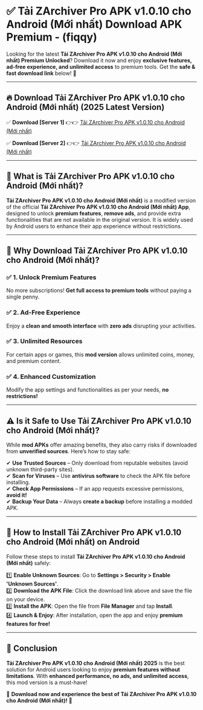 
# ✅ Tải ZArchiver Pro APK v1.0.10 cho Android (Mới nhất) Download APK Premium -  (fiqqy) 

Looking for the latest **Tải ZArchiver Pro APK v1.0.10 cho Android (Mới nhất) Premium Unlocked**? Download it now and enjoy **exclusive features, ad-free experience, and unlimited access** to premium tools. Get the **safe & fast download link** below! 🚀

---

## 🔥 Download Tải ZArchiver Pro APK v1.0.10 cho Android (Mới nhất) (2025 Latest Version)

✅ **Download [Server 1]** 👉👉 [Tải ZArchiver Pro APK v1.0.10 cho Android (Mới nhất) ](https://apkcomod.com?title=Tải_ZArchiver_Pro_APK_v1.0.10_cho_Android_(Mới_nhất))  

✅ **Download [Server 2]** 👉👉 [Tải ZArchiver Pro APK v1.0.10 cho Android (Mới nhất) ](https://apkcomod.com?title=Tải_ZArchiver_Pro_APK_v1.0.10_cho_Android_(Mới_nhất))  


---

## 📌 What is Tải ZArchiver Pro APK v1.0.10 cho Android (Mới nhất)?

**Tải ZArchiver Pro APK v1.0.10 cho Android (Mới nhất)** is a modified version of the official **Tải ZArchiver Pro APK v1.0.10 cho Android (Mới nhất) App**, designed to unlock **premium features**, **remove ads**, and provide extra functionalities that are not available in the original version. It is widely used by Android users to enhance their app experience without restrictions.

---

## 🌟 Why Download Tải ZArchiver Pro APK v1.0.10 cho Android (Mới nhất)?

### ✅ 1. Unlock Premium Features
No more subscriptions! **Get full access to premium tools** without paying a single penny.

### ✅ 2. Ad-Free Experience
Enjoy a **clean and smooth interface** with **zero ads** disrupting your activities.

### ✅ 3. Unlimited Resources
For certain apps or games, this **mod version** allows unlimited coins, money, and premium content.

### ✅ 4. Enhanced Customization
Modify the app settings and functionalities as per your needs, **no restrictions!**

---

## ⚠️ Is it Safe to Use Tải ZArchiver Pro APK v1.0.10 cho Android (Mới nhất)?

While **mod APKs** offer amazing benefits, they also carry risks if downloaded from **unverified sources**. Here’s how to stay safe:

✔ **Use Trusted Sources** – Only download from reputable websites (avoid unknown third-party sites).  
✔ **Scan for Viruses** – Use **antivirus software** to check the APK file before installing.  
✔ **Check App Permissions** – If an app requests excessive permissions, **avoid it!**  
✔ **Backup Your Data** – Always **create a backup** before installing a modded APK.

---

## 📲 How to Install Tải ZArchiver Pro APK v1.0.10 cho Android (Mới nhất) on Android

Follow these steps to install **Tải ZArchiver Pro APK v1.0.10 cho Android (Mới nhất)** safely:

1️⃣ **Enable Unknown Sources**: Go to **Settings > Security > Enable 'Unknown Sources'**.  
2️⃣ **Download the APK File**: Click the download link above and save the file on your device.  
3️⃣ **Install the APK**: Open the file from **File Manager** and tap **Install**.  
4️⃣ **Launch & Enjoy**: After installation, open the app and enjoy **premium features for free!**

---

## 🚀 Conclusion

**Tải ZArchiver Pro APK v1.0.10 cho Android (Mới nhất) 2025** is the best solution for Android users looking to enjoy **premium features without limitations**. With **enhanced performance, no ads, and unlimited access**, this mod version is a must-have!

🔻 **Download now and experience the best of Tải ZArchiver Pro APK v1.0.10 cho Android (Mới nhất)!** 🔻

